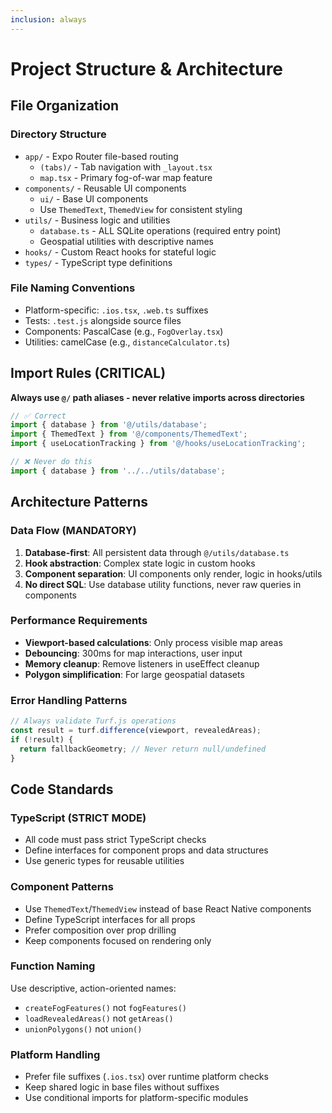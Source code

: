 ```yaml
---
inclusion: always
---
```


# Project Structure & Architecture

## File Organization

### Directory Structure
- `app/` - Expo Router file-based routing
  - `(tabs)/` - Tab navigation with `_layout.tsx`
  - `map.tsx` - Primary fog-of-war map feature
- `components/` - Reusable UI components
  - `ui/` - Base UI components
  - Use `ThemedText`, `ThemedView` for consistent styling
- `utils/` - Business logic and utilities
  - `database.ts` - ALL SQLite operations (required entry point)
  - Geospatial utilities with descriptive names
- `hooks/` - Custom React hooks for stateful logic
- `types/` - TypeScript type definitions

### File Naming Conventions
- Platform-specific: `.ios.tsx`, `.web.ts` suffixes
- Tests: `.test.js` alongside source files
- Components: PascalCase (e.g., `FogOverlay.tsx`)
- Utilities: camelCase (e.g., `distanceCalculator.ts`)

## Import Rules (CRITICAL)

**Always use `@/` path aliases - never relative imports across directories**

```typescript
// ✅ Correct
import { database } from '@/utils/database';
import { ThemedText } from '@/components/ThemedText';
import { useLocationTracking } from '@/hooks/useLocationTracking';

// ❌ Never do this
import { database } from '../../utils/database';
```

## Architecture Patterns

### Data Flow (MANDATORY)
1. **Database-first**: All persistent data through `@/utils/database.ts`
2. **Hook abstraction**: Complex state logic in custom hooks
3. **Component separation**: UI components only render, logic in hooks/utils
4. **No direct SQL**: Use database utility functions, never raw queries in components

### Performance Requirements
- **Viewport-based calculations**: Only process visible map areas
- **Debouncing**: 300ms for map interactions, user input
- **Memory cleanup**: Remove listeners in useEffect cleanup
- **Polygon simplification**: For large geospatial datasets

### Error Handling Patterns
```typescript
// Always validate Turf.js operations
const result = turf.difference(viewport, revealedAreas);
if (!result) {
  return fallbackGeometry; // Never return null/undefined
}
```

## Code Standards

### TypeScript (STRICT MODE)
- All code must pass strict TypeScript checks
- Define interfaces for component props and data structures
- Use generic types for reusable utilities

### Component Patterns
- Use `ThemedText`/`ThemedView` instead of base React Native components
- Define TypeScript interfaces for all props
- Prefer composition over prop drilling
- Keep components focused on rendering only

### Function Naming
Use descriptive, action-oriented names:
- `createFogFeatures()` not `fogFeatures()`
- `loadRevealedAreas()` not `getAreas()`
- `unionPolygons()` not `union()`

### Platform Handling
- Prefer file suffixes (`.ios.tsx`) over runtime platform checks
- Keep shared logic in base files without suffixes
- Use conditional imports for platform-specific modules